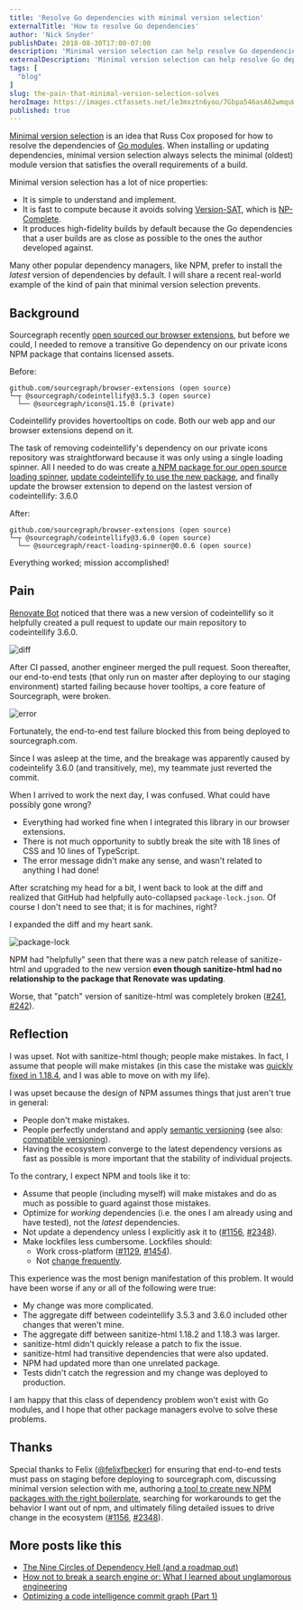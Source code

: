 ```yaml
---
title: 'Resolve Go dependencies with minimal version selection'
externalTitle: 'How to resolve Go dependencies'
author: 'Nick Snyder'
publishDate: 2018-08-30T17:00-07:00
description: 'Minimal version selection can help resolve Go dependencies. Learn how to use this methodology to produce high-fidelity builds by default.'
externalDescription: 'Minimal version selection can help resolve Go dependencies. Learn how to use this methodology to produce high-fidelity builds by default.'
tags: [
  "blog"
]
slug: the-pain-that-minimal-version-selection-solves
heroImage: https://images.ctfassets.net/le3mxztn6yoo/7Gbpa546asA62wmquWA6W2/46715d41c2fc5d28f4acd359d1d37a0c/mvs.png
published: true
---
```


[Minimal version selection](https://research.swtch.com/vgo-mvs) is an idea that Russ Cox proposed for how to resolve the dependencies of [Go modules](https://github.com/golang/go/wiki/Modules). When installing or updating dependencies, minimal version selection always selects the minimal (oldest) module version that satisfies the overall requirements of a build.

Minimal version selection has a lot of nice properties:

- It is simple to understand and implement.
- It is fast to compute because it avoids solving [Version-SAT](https://research.swtch.com/version-sat), which is [NP-Complete](https://en.wikipedia.org/wiki/NP-completeness).
- It produces high-fidelity builds by default because the Go dependencies that a user builds are as close as possible to the ones the author developed against.

Many other popular dependency managers, like NPM, prefer to install the _latest_ version of dependencies by default. I will share a recent real-world example of the kind of pain that minimal version selection prevents.

## Background

Sourcegraph recently [open sourced our browser extensions](/blog/sourcegraph-browser-extensions-are-now-open-source), but before we could, I needed to remove a transitive Go dependency on our private icons NPM package that contains licensed assets.

Before:

```
github.com/sourcegraph/browser-extensions (open source)
└─┬ @sourcegraph/codeintellify@3.5.3 (open source)
  └── @sourcegraph/icons@1.15.0 (private)
```

Codeintellify provides hovertooltips on code. Both our web app and our browser extensions depend on it.

The task of removing codeintellify's dependency on our private icons repository was straightforward because it was only using a single loading spinner. All I needed to do was create [a NPM package for our open source loading spinner](https://github.com/sourcegraph/react-loading-spinner), [update codeintellify to use the new package](https://github.com/sourcegraph/codeintellify/pull/33), and finally update the browser extension to depend on the lastest version of codeintellify: 3.6.0

After:

```
github.com/sourcegraph/browser-extensions (open source)
└─┬ @sourcegraph/codeintellify@3.6.0 (open source)
  └── @sourcegraph/react-loading-spinner@0.0.6 (open source)
```

Everything worked; mission accomplished!

## Pain

[Renovate Bot](https://renovatebot.com/) noticed that there was a new version of codeintellify so it helpfully created a pull request to update our main repository to codeintellify 3.6.0.

![diff](//images.ctfassets.net/le3mxztn6yoo/1WvaXnaw6sswcEWi4AAYak/e9bb9861c6edd7f8787b3633c79655a8/diff.png)

After CI passed, another engineer merged the pull request. Soon thereafter, our end-to-end tests (that only run on master after deploying to our staging environment) started failing because hover tooltips, a core feature of Sourcegraph, were broken.

![error](//images.ctfassets.net/le3mxztn6yoo/3hguLE62tiwS4gGac2qkiQ/2f2ccebe4540d6789d36ef0f79277952/error.png)

Fortunately, the end-to-end test failure blocked this from being deployed to sourcegraph.com.

Since I was asleep at the time, and the breakage was apparently caused by codeintelify 3.6.0 (and transitively, me), my teammate just reverted the commit.

When I arrived to work the next day, I was confused. What could have possibly gone wrong?

- Everything had worked fine when I integrated this library in our browser extensions.
- There is not much opportunity to subtly break the site with 18 lines of CSS and 10 lines of TypeScript.
- The error message didn't make any sense, and wasn't related to anything I had done!

After scratching my head for a bit, I went back to look at the diff and realized that GitHub had helpfully auto-collapsed `package-lock.json`. Of course I don't need to see that; it is for machines, right?

I expanded the diff and my heart sank.

![package-lock](//images.ctfassets.net/le3mxztn6yoo/51SpsPKFgQOE4QImMK0Wyc/dfb7cd0361006e3a1f9be166d5e55236/package-lock.png)

NPM had "helpfully" seen that there was a new patch release of sanitize-html and upgraded to the new version **even though sanitize-html had no relationship to the package that Renovate was updating**.

Worse, that "patch" version of sanitize-html was completely broken ([#241](https://github.com/punkave/sanitize-html/issues/241), [#242](https://github.com/punkave/sanitize-html/issues/242)).

## Reflection

I was upset. Not with sanitize-html though; people make mistakes. In fact, I assume that people will make mistakes (in this case the mistake was [quickly fixed in 1.18.4](https://github.com/punkave/sanitize-html/pull/244), and I was able to move on with my life).

I was upset because the design of NPM assumes things that just aren't true in general:

- People don't make mistakes.
- People perfectly understand and apply [semantic versioning](https://semver.org/) (see also: [compatible versioning](https://github.com/staltz/comver#why-use-compatible-versioning)).
- Having the ecosystem converge to the latest dependency versions as fast as possible is more important that the stability of individual projects.

To the contrary, I expect NPM and tools like it to:

- Assume that people (including myself) will make mistakes and do as much as possible to guard against those mistakes.
- Optimize for _working_ dependencies (i.e. the ones I am already using and have tested), not the _latest_ dependencies.
- Not update a dependency unless I explicitly ask it to ([#1156](https://npm.community/t/impossible-to-update-single-package-without-updating-its-dependencies/1156), [#2348](https://github.com/renovatebot/renovate/issues/2348)).
- Make lockfiles less cumbersome. Lockfiles should:
  - Work cross-platform ([#1129](https://npm.community/t/package-lock-json-keeps-changing-between-platforms-and-runs/1129), [#1454](https://npm.community/t/package-lock-json-changes-from-one-npm-install-to-the-next/1454)).
  - Not [change frequently](https://stackoverflow.com/questions/47638381/why-did-package-lock-json-change-the-integrity-hash-from-sha1-to-sha512).

This experience was the most benign manifestation of this problem. It would have been worse if any or all of the following were true:

- My change was more complicated.
- The aggregate diff between codeintellify 3.5.3 and 3.6.0 included other changes that weren't mine.
- The aggregate diff between sanitize-html 1.18.2 and 1.18.3 was larger.
- sanitize-html didn't quickly release a patch to fix the issue.
- sanitize-html had transitive dependencies that were also updated.
- NPM had updated more than one unrelated package.
- Tests didn't catch the regression and my change was deployed to production.

I am happy that this class of dependency problem won't exist with Go modules, and I hope that other package managers evolve to solve these problems.

## Thanks

Special thanks to Felix ([@felixfbecker](https://twitter.com/felixfbecker)) for ensuring that end-to-end tests must pass on staging before deploying to sourcegraph.com, discussing minimal version selection with me, authoring [a tool to create new NPM packages with the right boilerplate](https://github.com/sourcegraph/create), searching for workarounds to get the behavior I want out of npm, and ultimately filing detailed issues to drive change in the ecosystem ([#1156](https://npm.community/t/impossible-to-update-single-package-without-updating-its-dependencies/1156), [#2348](https://github.com/renovatebot/renovate/issues/2348)).

## More posts like this 

- [The Nine Circles of Dependency Hell (and a roadmap out)](https://about.sourcegraph.com/blog/nine-circles-of-dependency-hell/)
- [How not to break a search engine or: What I learned about unglamorous engineering](https://about.sourcegraph.com/blog/how-not-to-break-a-search-engine-unglamorous-engineering/)
- [Optimizing a code intelligence commit graph (Part 1)](https://about.sourcegraph.com/blog/optimizing-a-code-intel-commit-graph/)
